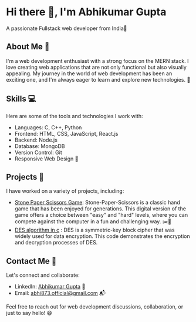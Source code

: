# Hi there 👋, I'm Abhikumar Gupta

A passionate Fullstack web developer from India🚀

## About Me 🌟

I'm a web development enthusiast with a strong focus on the MERN stack. I love creating web applications that are not only functional but also visually appealing. My journey in the world of web development has been an exciting one, and I'm always eager to learn and explore new technologies. 🎯

## Skills 💻

Here are some of the tools and technologies I work with:
- Languages: C, C++, Python
- Frontend: HTML, CSS, JavaScript, React.js
- Backend: Node.js
- Database: MongoDB
- Version Control: Git
- Responsive Web Design 📱

## Projects 🚀

I have worked on a variety of projects, including:

- [Stone Paper Scissors Game](https://github.com/abhi87374/Stone_Paper_scissors_game/tree/main): Stone-Paper-Scissors is a classic hand game that has been enjoyed for generations. This digital version of the game offers a choice between "easy" and "hard" levels, where you can compete against the computer in a fun and challenging way. ✂️📜
- [DES algorithm in c](https://github.com/abhi87374/DES-implementation-in-c) : DES is a symmetric-key block cipher that was widely used for data encryption. This code demonstrates the encryption and decryption processes of DES.

## Contact Me 📧

Let's connect and collaborate:
- LinkedIn: [Abhikumar Gupta](https://www.linkedin.com/in/abhikumar-gupta-2440b5218/) 💼
- Email: abhi873.official@gmail.com 📬

Feel free to reach out for web development discussions, collaboration, or just to say hello! 😄

